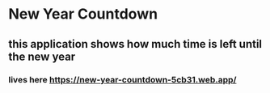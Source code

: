 # New Year Countdown 

## this application shows how much time is left until the new year

### lives here https://new-year-countdown-5cb31.web.app/